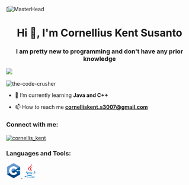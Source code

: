 [![MasterHead](https://1.bp.blogspot.com/-7A4WynwLsMw/XbBpCXG8fHI/AAAAAAAAMt4/uOa1bpLskYgrwGbllhSu2SDj_Mig8SXJQCLcBGAsYHQ/s1600/2000_600px.gif)
<h1 align="center">Hi 👋, I'm Cornellius Kent Susanto</h1>
<h3 align="center">I am pretty new to programming and don't have any prior knowledge</h3>
<img align="left"> <img src="https://miro.medium.com/v2/resize:fit:1400/1*vJjJ3Mdok6Rvxx85IIRqBQ.gif">
<p align="left"> <img src="https://komarev.com/ghpvc/?username=the-code-crusher&label=Profile%20views&color=0e75b6&style=flat" alt="the-code-crusher" /> </p>

- 🌱 I’m currently learning **Java and C++**

- 📫 How to reach me **cornelliskent.s3007@gmail.com**

<h3 align="left">Connect with me:</h3>
<p align="left">
<a href="https://instagram.com/cornellis_kent" target="blank"><img align="center" src="https://raw.githubusercontent.com/rahuldkjain/github-profile-readme-generator/master/src/images/icons/Social/instagram.svg" alt="cornellis_kent" height="30" width="40" /></a>
</p>

<h3 align="left">Languages and Tools:</h3>
<p align="left"> <a href="https://www.w3schools.com/cpp/" target="_blank" rel="noreferrer"> <img src="https://raw.githubusercontent.com/devicons/devicon/master/icons/cplusplus/cplusplus-original.svg" alt="cplusplus" width="40" height="40"/> </a> <a href="https://www.java.com" target="_blank" rel="noreferrer"> <img src="https://raw.githubusercontent.com/devicons/devicon/master/icons/java/java-original.svg" alt="java" width="40" height="40"/> </a> </p>
